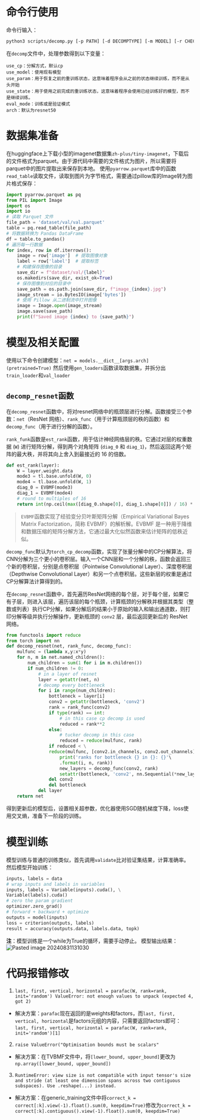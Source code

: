 # 命令行使用
命令行输入：
```Bash
python3 scripts/decomp.py [-p PATH] [-d DECOMPTYPE] [-m MODEL] [-r CHECKPOINT] [-s STATEDICT] [-v]
```
在`decomp`文件中，处理参数得到以下变量：
```
use_cp：分解方式，默认cp
use_model：使用现有模型
use_param：用于恢复之前的重训练状态，这意味着程序会从之前的状态继续训练，而不是从头开始
use_state：用于使用之前完成的重训练状态，这意味着程序会使用已经训练好的模型，而不是继续训练。
eval_mode：训练或是验证模式
arch：默认为resnet50
```
# 数据集准备
在huggingface上下载小型的imagenet数据集`zh-plus/tiny-imagenet`，下载后的文件格式为parquet。由于源代码中需要的文件格式为图片，所以需要将parquet中的图片提取出来保存到本地。
使用`pyarrow.parquet`库中的函数`read_table`读取文件，读取到图片为字节格式，需要通过pillow库的Image转为图片格式保存：
```Python
import pyarrow.parquet as pq
from PIL import Image
import os
import io
# 读取 Parquet 文件
file_path = 'dataset/val/val.parquet'
table = pq.read_table(file_path)
# 将数据转换为 Pandas DataFrame
df = table.to_pandas()
# 遍历每一行数据
for index, row in df.iterrows():
    image = row['image']  # 提取图像对象
    label = row['label']  # 提取标签
    # 构建保存图像的目录
    save_dir = f"dataset/val/{label}"
    os.makedirs(save_dir, exist_ok=True)
    # 保存图像到对应的目录中
    save_path = os.path.join(save_dir, f"image_{index}.jpg")
    image_stream = io.BytesIO(image['bytes'])
    # 使用 Pillow 从二进制流中打开图像
    image = Image.open(image_stream)
    image.save(save_path)
    print(f"Saved image {index} to {save_path}")
```
# 模型及相关配置
使用以下命令创建模型：`net = models.__dict__[args.arch](pretrained=True)`
然后使用`gen_loaders`函数读取数据集，并拆分出`train_loader`和`val_loader`
## `decomp_resnet`函数
在`decomp_resnet`函数中，将对resnet网络中的瓶颈层进行分解。函数接受三个参数：`net`（ResNet 网络）、`rank_func`（用于计算瓶颈层的秩的函数）和 `decomp_func`（用于进行分解的函数）。

`rank_funk`函数是`est_rank`函数，用于估计神经网络层的秩。它通过对层的权重数据 (`W`) 进行矩阵分解，得到两个对角矩阵 (`diag_0` 和 `diag_1`)，然后返回这两个矩阵的最大秩，并将其向上舍入到最接近的 16 的倍数。
```Python
def est_rank(layer):
    W = layer.weight.data
    mode3 = tl.base.unfold(W, 0)
    mode4 = tl.base.unfold(W, 1)
    diag_0 = EVBMF(mode3)
    diag_1 = EVBMF(mode4)
    # round to multiples of 16
    return int(np.ceil(max([diag_0.shape[0], diag_1.shape[0]]) / 16) * 16)
```
> `EVBMF`函数实现了经验变分贝叶斯矩阵分解（Empirical Variational Bayes Matrix Factorization，简称 EVBMF）的解析解。EVBMF 是一种用于降维和数据压缩的矩阵分解方法，它通过最大化似然函数来估计矩阵的低秩近似。

`decomp_func`默认为`torch_cp_decomp`函数，实现了张量分解中的CP分解算法，将CNN分解为三个更小的卷积层。输入一个CNN层和一个分解的秩，函数会返回三个新的卷积层，分别是点卷积层（Pointwise Convolutional Layer）、深度卷积层（Depthwise Convolutional Layer）和另一个点卷积层。这些新层的权重是通过CP分解算法计算得到的。

在`decomp_resnet`函数中，首先遍历ResNet网络的每个层，对于每个层，如果它有子层，则进入该层，遍历该层的每个瓶颈，计算瓶颈的分解秩并根据其类型（整数或列表）执行CP分解，如果分解后的结果小于原始的输入和输出通道数，则打印分解等级并执行分解操作，更新瓶颈的 `conv2` 层，最后返回更新后的 ResNet 网络。
```Python
from functools import reduce
from torch import nn
def decomp_resnet(net, rank_func, decomp_func):
    mulfunc = (lambda x,y:x*y)
    for n, m in net.named_children():
        num_children = sum(1 for i in m.children())
        if num_children != 0:
            # in a layer of resnet
            layer = getattr(net, n)
            # decomp every bottleneck
            for i in range(num_children):
                bottleneck = layer[i]
                conv2 = getattr(bottleneck, 'conv2')
                rank = rank_func(conv2)
                if type(rank) == int:
                    # in this case cp decomp is used
                    reduced = rank**2
                else:
                    # tucker decomp in this case
                    reduced = reduce(mulfunc, rank)
                if reduced < \
                reduce(mulfunc, [conv2.in_channels, conv2.out_channels]):
                    print('ranks for bottleneck {} in {}: {}'\
                    .format(i, n, rank))
                    new_layers = decomp_func(conv2, rank) 
                    setattr(bottleneck, 'conv2', nn.Sequential(*new_layers))
                del conv2
                del bottleneck
            del layer
    return net
```

得到更新后的模型后，设置相关超参数，优化器使用SGD随机梯度下降，loss使用交叉熵，准备下一阶段的训练。
# 模型训练
模型训练与普通的训练类似，首先调用`validate`比对验证集结果，计算准确率。
然后模型开始训练：
```Python
inputs, labels = data
# wrap inputs and labels in variables
inputs, labels = Variable(inputs).cuda(), \
Variable(labels).cuda()
# zero the param gradient
optimizer.zero_grad()
# forward + backward + optimize
outputs = model(inputs)
loss = criterion(outputs, labels)
result = accuracy(outputs.data, labels.data, topk)
```
**注**：模型训练是一个while为True的循环，需要手动停止。
模型输出结果：![Pasted image 20240831131030](https://cyan-1305222096.cos.ap-nanjing.myqcloud.com/Pasted%20image%2020240831131030.png)
# 代码报错修改
1. `last, first, vertical, horizontal = parafac(W, rank=rank, init='random') ValueError: not enough values to unpack (expected 4, got 2)`
 - 解决方案：`parafac`现在返回的是weights和factors，而`last, first, vertical, horizontal`是factors元组的内容，只需要返回factors即可：`last, first, vertical, horizontal = parafac(W, rank=rank, init='random')[1]`
2. `raise ValueError("Optimisation bounds must be scalars"`
 - 解决方案：在TVBMF文件中，将`[lower_bound, upper_bound]`更改为`np.array([lower_bound, upper_bound])`
3. `RuntimeError: view size is not compatible with input tensor's size and stride (at least one dimension spans across two contiguous subspaces). Use .reshape(...) instead.`
 - 解决方案：在generic_training文件中将`correct_k = correct[:k].view(-1).float().sum(0, keepdim=True)`修改为`correct_k = correct[:k].contiguous().view(-1).float().sum(0, keepdim=True)`
